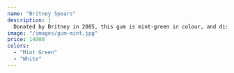 ```yaml
---
name: "Britney Spears"
description: |
  Donated by Britney in 2005, this gum is mint-green in colour, and displayed inside a square white frame.
image: "/images/gum-mint.jpg"
price: 14000
colors:
  - "Mint Green"
  - "White"
---
```


